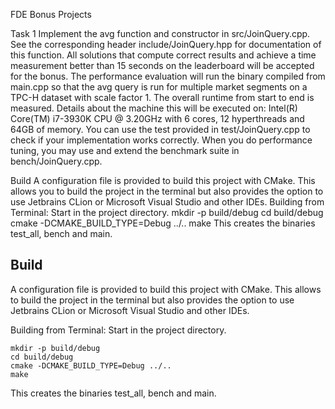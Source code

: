 FDE Bonus Projects

Task 1
Implement the avg function and constructor in src/JoinQuery.cpp. See the corresponding header include/JoinQuery.hpp
for documentation of this function. All solutions that compute correct results
and achieve a time measurement better than 15 seconds on the leaderboard will be accepted for
the bonus.
The performance evaluation will run the binary compiled from main.cpp so that the avg query is run
for multiple market segments on a TPC-H dataset with scale factor 1. The overall runtime from start to end is measured.
Details about the machine this will be executed on: Intel(R) Core(TM) i7-3930K CPU @ 3.20GHz with 6 cores, 12 hyperthreads and 64GB of memory.
You can use the test provided in test/JoinQuery.cpp to check if your implementation works
correctly.
When you do performance tuning, you may use and extend the benchmark suite in bench/JoinQuery.cpp.

Build
A configuration file is provided to build this project with CMake. This allows you to build the project
in the terminal but also provides the option to use Jetbrains CLion or Microsoft Visual Studio and other
IDEs.
Building from Terminal:
Start in the project directory.
mkdir -p build/debug
cd build/debug
cmake -DCMAKE_BUILD_TYPE=Debug ../..
make
This creates the binaries test_all, bench and main.



## Build
A configuration file is provided to build this project with CMake. This allows to build the project
in the terminal but also provides the option to use Jetbrains CLion or Microsoft Visual Studio and other
IDEs.

Building from Terminal:
Start in the project directory.
```
mkdir -p build/debug
cd build/debug
cmake -DCMAKE_BUILD_TYPE=Debug ../..
make
```

This creates the binaries test_all, bench and main.


